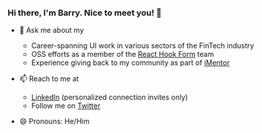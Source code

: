 ### Hi there, I'm Barry.  Nice to meet you! 👋

- 💬 Ask me about my
  - Career-spanning UI work in various sectors of the FinTech industry
  - OSS efforts as a member of the [React Hook Form](https://github.com/react-hook-form/react-hook-form) team
  - Experience giving back to my community as part of [iMentor](https://imentor.org/)

- 📫 Reach to me at 
  - [LinkedIn](https://www.linkedin.com/in/barrymay/) (personalized connection invites only) 
  - Follow me on [Twitter](https://twitter.com/Barry_A_May)

- 😄 Pronouns: He/Him

<!--
**barrymay/barrymay** is a ✨ _special_ ✨ repository because its `README.md` (this file) appears on your GitHub profile.

Here are some ideas to get you started:

- 🔭 I’m currently working on ...
- 🌱 I’m currently learning ...
- 👯 I’m looking to collaborate on ...
- 🤔 I’m looking for help with ...
- ⚡ Fun fact: ...
-->
